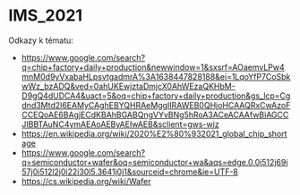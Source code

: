 # IMS_2021

Odkazy k tématu:

* https://www.google.com/search?q=chip+factory+daily+production&newwindow=1&sxsrf=AOaemvLPw4mnM0d9yVxabaHLpsvtgadmrA%3A1638447828188&ei=1LqoYfP7CoSbkwWz_bzADQ&ved=0ahUKEwjztaDmjcX0AhWEzaQKHbM-D9gQ4dUDCA4&uact=5&oq=chip+factory+daily+production&gs_lcp=Cgdnd3Mtd2l6EAMyCAghEBYQHRAeMggIIRAWEB0QHjoHCAAQRxCwAzoFCCEQoAE6BAgjECdKBAhBGABQngVYvBNg5hRoA3ACeACAAfwBiAGCCJIBBTAuNC4ymAEAoAEByAEIwAEB&sclient=gws-wiz
* https://en.wikipedia.org/wiki/2020%E2%80%932021_global_chip_shortage
* https://www.google.com/search?q=semiconductor+wafer&oq=semiconductor+wa&aqs=edge.0.0i512j69i57j0i512l2j0i22i30l5.3641j0j1&sourceid=chrome&ie=UTF-8
* https://cs.wikipedia.org/wiki/Wafer
